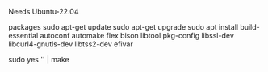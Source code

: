 Needs
Ubuntu-22.04

packages
sudo apt-get update
sudo apt-get upgrade
sudo apt install build-essential autoconf automake flex bison libtool pkg-config libssl-dev libcurl4-gnutls-dev libtss2-dev efivar

sudo yes '' | make
